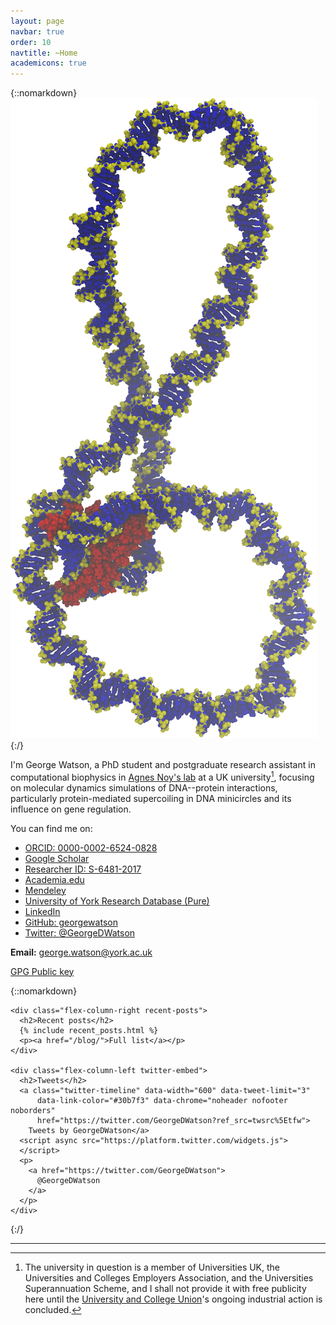 ```yaml
---
layout: page
navbar: true
order: 10
navtitle: ~Home
academicons: true
---
```

{::nomarkdown}
<img src="/assets/plectoneme.png" class="float-right"
  alt="A writhed DNA minicircle bridged by a small protein is shown in a van der
  Waals representation. The circular DNA, of 336 base pairs, is represented in
  blue, with its backbone highlighted in yellow, while the red protein has two
  arms placed in the minor grooves."/>
{:/}

I'm George Watson, a PhD student and postgraduate research assistant in
computational biophysics in
[Agnes Noy's lab](https://agnesnoylab.wordpress.com/)
at a UK university[^1],
focusing on molecular dynamics simulations
of DNA--protein interactions,
particularly protein-mediated supercoiling in DNA minicircles
and its influence on gene regulation.

You can find me on:

<ul class="fa-ul compact-list">
  <li>
    <i class="ai-li ai ai-orcid"></i>
    <a href="https://orcid.org/0000-0002-6524-0828">
      ORCID: 0000-0002-6524-0828
    </a>
  </li>
  <li>
    <i class="ai-li ai ai-google-scholar"></i>
    <a href="https://scholar.google.com/citations?user=2vB6ObYAAAAJ">
      Google Scholar
    </a>
  </li>
  <li>
    <i class="ai-li ai ai-researcherid"></i>
    <a href="http://www.researcherid.com/rid/S-6481-2017">
      Researcher ID: S-6481-2017
    </a>
  </li>
  <li>
    <i class="ai-li ai ai-academia"></i>
    <a href="https://york.academia.edu/georgewatson">
      Academia.edu
    </a>
  </li>
  <li>
    <i class="ai-li ai ai-mendeley"></i>
    <a href="https://www.mendeley.com/profiles/george-watson4/">
      Mendeley
    </a>
  </li>
  <li>
    <i class="fa-li fas fa-university"></i>
    <a href="https://pure.york.ac.uk/portal/en/researchers/george-watson(5277867b-7496-4b48-8248-a17169943f9b).html">
      University of York Research Database (Pure)
    </a>
  </li>
  <li>
    <i class="fa-li fab fa-linkedin"></i>
    <a href="https://www.linkedin.com/in/georgedwatson/">
      LinkedIn
    </a>
  </li>
  <li>
    <i class="fa-li fab fa-github"></i>
    <a href="https://github.com/georgewatson">
      GitHub: georgewatson
    </a>
  </li>
  <li>
    <i class="fa-li fab fa-twitter"></i>
    <a href="https://twitter.com/GeorgeDWatson">
      Twitter: @GeorgeDWatson
    </a>
  </li>
</ul>

**Email:** <george.watson@york.ac.uk>

[GPG Public key](/dl/watson_george.pub)

{::nomarkdown}
  <div class="flex-container">

    <div class="flex-column-right recent-posts">
      <h2>Recent posts</h2>
      {% include recent_posts.html %}
      <p><a href="/blog/">Full list</a></p>
    </div>

    <div class="flex-column-left twitter-embed">
      <h2>Tweets</h2>
      <a class="twitter-timeline" data-width="600" data-tweet-limit="3"
          data-link-color="#30b7f3" data-chrome="noheader nofooter noborders"
          href="https://twitter.com/GeorgeDWatson?ref_src=twsrc%5Etfw">
        Tweets by GeorgeDWatson</a>
      <script async src="https://platform.twitter.com/widgets.js">
      </script>
      <p>
        <a href="https://twitter.com/GeorgeDWatson">
          @GeorgeDWatson
        </a>
      </p>
    </div>

  </div>
{:/}

***

[^1]: The university in question is a member of Universities UK,
    the Universities and Colleges Employers Association,
    and the Universities Superannuation Scheme,
    and I shall not provide it with free publicity here until the
    [University and College Union](https://www.ucu.org.uk/heaction)'s
    ongoing industrial action is concluded.
